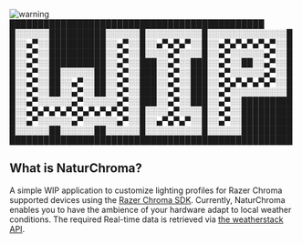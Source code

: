 ![warning](https://github.com/Bhaacke/NaturChroma/blob/main/src/x64/Debug/Banner.png)
█████████████████████████████████████████████
█░░░░░░██████████░░░░░░█░░░░░░░░░░█░░░░░░░░░░░░░░█
█░░▄▀░░██████████░░▄▀░░█░░▄▀▄▀▄▀░░█░░▄▀▄▀▄▀▄▀▄▀░░█
█░░▄▀░░██████████░░▄▀░░█░░░░▄▀░░░░█░░▄▀░░░░░░▄▀░░█
█░░▄▀░░██████████░░▄▀░░███░░▄▀░░███░░▄▀░░██░░▄▀░░█
█░░▄▀░░██░░░░░░██░░▄▀░░███░░▄▀░░███░░▄▀░░░░░░▄▀░░█
█░░▄▀░░██░░▄▀░░██░░▄▀░░███░░▄▀░░███░░▄▀▄▀▄▀▄▀▄▀░░█
█░░▄▀░░██░░▄▀░░██░░▄▀░░███░░▄▀░░███░░▄▀░░░░░░░░░░█
█░░▄▀░░░░░░▄▀░░░░░░▄▀░░███░░▄▀░░███░░▄▀░░█████████
█░░▄▀▄▀▄▀▄▀▄▀▄▀▄▀▄▀▄▀░░█░░░░▄▀░░░░█░░▄▀░░█████████
█░░▄▀░░░░░░▄▀░░░░░░▄▀░░█░░▄▀▄▀▄▀░░█░░▄▀░░█████████
█░░░░░░██░░░░░░██░░░░░░█░░░░░░░░░░█░░░░░░█████████
██████████████████████████████████████████████████
## What is NaturChroma?
A simple WIP application to customize lighting profiles for Razer Chroma supported devices using the [Razer Chroma SDK](https://assets.razerzone.com/dev_portal/C%2B%2B/html/en/index.html?_ga=2.239795911.557568061.1641252596-2106047379.1640099487). 
Currently, NaturChroma enables you to have the ambience of your hardware adapt to local weather conditions. The required Real-time data is retrieved via [the weatherstack API](https://weatherstack.com/).

